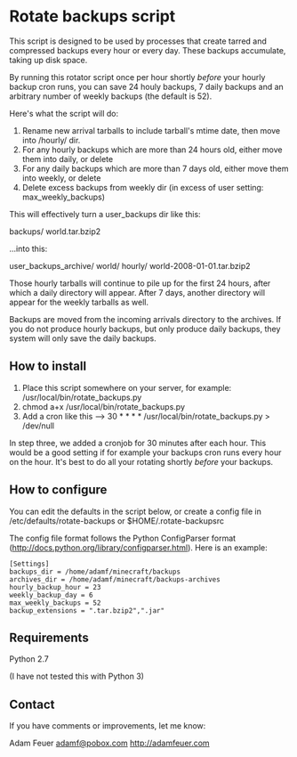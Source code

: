 Rotate backups script
=====================

This script is designed to be used by processes that create tarred and
compressed backups every hour or every day.  These backups accumulate, taking
up disk space.

By running this rotator script once per hour shortly *before* your hourly backup
cron runs, you can save 24 houly backups, 7 daily backups and an arbitrary
number of weekly backups (the default is 52).

Here's what the script will do:

1. Rename new arrival tarballs to include tarball's mtime date, then move into <username>/hourly/ dir.
2. For any hourly backups which are more than 24 hours old, either move them into daily, or delete
3. For any daily backups which are more than 7 days old, either move them into weekly, or delete
4. Delete excess backups from weekly dir (in excess of user setting: max_weekly_backups)

This will effectively turn a user_backups dir like this:

backups/
  world.tar.bzip2

...into this:

user_backups_archive/
world/
   hourly/
      world-2008-01-01.tar.bzip2

Those hourly tarballs will continue to pile up for the first 24 hours, after
which a daily directory will appear.  After 7 days, another directory will
appear for the weekly tarballs as well.

Backups are moved from the incoming arrivals directory to the archives. If you
do not produce hourly backups, but only produce daily backups, they system will
only save the daily backups.


How to install
--------------

1. Place this script somewhere on your server, for example: /usr/local/bin/rotate_backups.py
2. chmod a+x /usr/local/bin/rotate_backups.py 
3. Add a cron like this -->  30 * * * * /usr/local/bin/rotate_backups.py > /dev/null

In step three, we added a cronjob for 30 minutes after each hour. This would be
a good setting if for example your backups cron runs every hour on the hour.
It's best to do all your rotating shortly *before* your backups.


How to configure
----------------

You can edit the defaults in the script below, or create a config file in /etc/defaults/rotate-backups or $HOME/.rotate-backupsrc 

The config file format follows the Python ConfigParser format (http://docs.python.org/library/configparser.html). Here is an example:

```
[Settings]
backups_dir = /home/adamf/minecraft/backups
archives_dir = /home/adamf/minecraft/backups-archives
hourly_backup_hour = 23
weekly_backup_day = 6
max_weekly_backups = 52
backup_extensions = ".tar.bzip2",".jar"
```

Requirements
------------

Python 2.7 

(I have not tested this with Python 3)

Contact
-------

If you have comments or improvements, let me know:

Adam Feuer
adamf@pobox.com
http://adamfeuer.com


